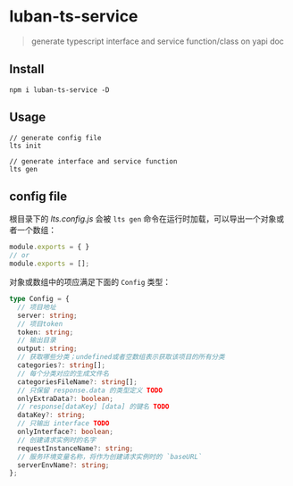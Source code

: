 # luban-ts-service
> generate typescript interface and service function/class on yapi doc

## Install
```shell
npm i luban-ts-service -D
```

## Usage
```shell
// generate config file
lts init

// generate interface and service function
lts gen
```

## config file
根目录下的 *lts.config.js* 会被 `lts gen` 命令在运行时加载，可以导出一个对象或者一个数组：
```javascript
module.exports = { }
// or
module.exports = [];
```
对象或数组中的项应满足下面的 `Config` 类型：

```typescript
type Config = {
  // 项目地址
  server: string;
  // 项目token
  token: string;
  // 输出目录
  output: string;
  // 获取哪些分类；undefined或者空数组表示获取该项目的所有分类
  categories?: string[];
  // 每个分类对应的生成文件名
  categoriesFileName?: string[];
  // 只保留 response.data 的类型定义 TODO
  onlyExtraData?: boolean;
  // response[dataKey] [data] 的键名 TODO
  dataKey?: string;
  // 只输出 interface TODO
  onlyInterface?: boolean;
  // 创建请求实例时的名字
  requestInstanceName?: string;
  // 服务环境变量名称，将作为创建请求实例时的 `baseURL`
  serverEnvName?: string;
};
```